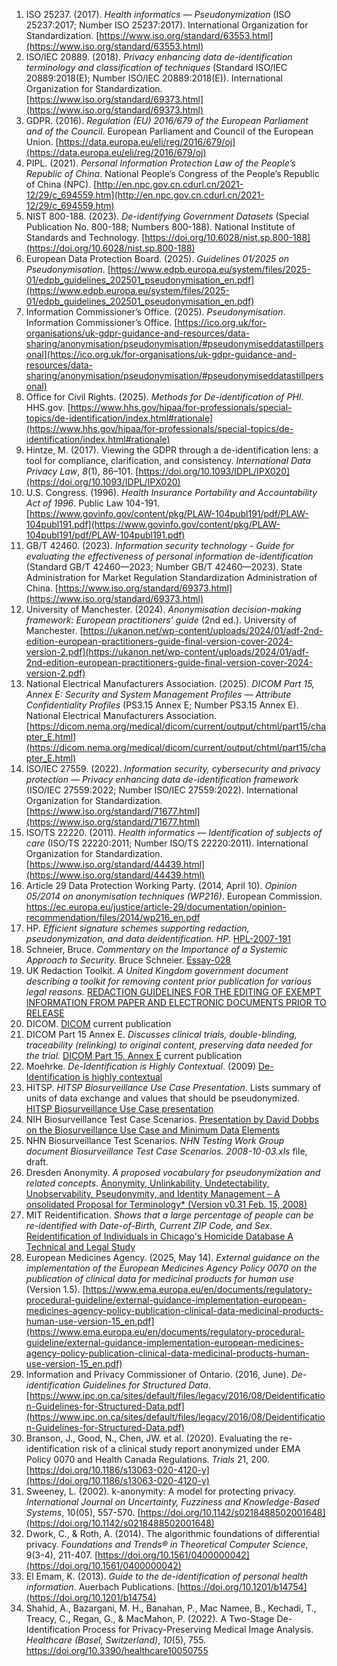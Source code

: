 <!-- Note leveraging markdown auto-numbering. Thus we can rearrange these without worrying about the numbered list. -->
<!-- Note using html <a> to create anchors. Thus having compact and consistant anchors -->

1. <a name="ISO25237"></a>ISO 25237. (2017). *Health informatics — Pseudonymization* (ISO 25237:2017; Number ISO 25237:2017). International Organization for Standardization. [https://www.iso.org/standard/63553.html](https://www.iso.org/standard/63553.html)
1. <a name="ISO20889"></a>ISO/IEC 20889. (2018). *Privacy enhancing data de-identification terminology and classification of techniques* (Standard ISO/IEC 20889:2018(E); Number ISO/IEC 20889:2018(E)). International Organization for Standardization. [https://www.iso.org/standard/69373.html](https://www.iso.org/standard/69373.html)
1. <a name="GDPR2016a"></a>GDPR. (2016). *Regulation (EU) 2016/679 of the European Parliament and of the Council*. European Parliament and Council of the European Union. [https://data.europa.eu/eli/reg/2016/679/oj](https://data.europa.eu/eli/reg/2016/679/oj)
1. <a name="PIPL2021"></a>PIPL. (2021). *Personal Information Protection Law of the People’s Republic of China*. National People’s Congress of the People’s Republic of China (NPC). [http://en.npc.gov.cn.cdurl.cn/2021-12/29/c_694559.htm](http://en.npc.gov.cn.cdurl.cn/2021-12/29/c_694559.htm)
1. <a name="NIST_SP_800-188_2023"></a>NIST 800-188. (2023). *De-identifying Government Datasets* (Special Publication No. 800-188; Numbers 800-188). National Institute of Standards and Technology. [https://doi.org/10.6028/nist.sp.800-188](https://doi.org/10.6028/nist.sp.800-188)
1. <a name="edpb2025"></a>European Data Protection Board. (2025). *Guidelines 01/2025 on Pseudonymisation*. [https://www.edpb.europa.eu/system/files/2025-01/edpb_guidelines_202501_pseudonymisation_en.pdf](https://www.edpb.europa.eu/system/files/2025-01/edpb_guidelines_202501_pseudonymisation_en.pdf)
1. <a name="ICO2025"></a>Information Commissioner’s Office. (2025). *Pseudonymisation*. Information Commissioner’s Office. [https://ico.org.uk/for-organisations/uk-gdpr-guidance-and-resources/data-sharing/anonymisation/pseudonymisation/#pseudonymiseddatastillpersonal](https://ico.org.uk/for-organisations/uk-gdpr-guidance-and-resources/data-sharing/anonymisation/pseudonymisation/#pseudonymiseddatastillpersonal)
1. <a name="ocr2025"></a>Office for Civil Rights. (2025). *Methods for De-identification of PHI*. HHS.gov. [https://www.hhs.gov/hipaa/for-professionals/special-topics/de-identification/index.html#rationale](https://www.hhs.gov/hipaa/for-professionals/special-topics/de-identification/index.html#rationale)
1. <a name="Hintze_2017"></a>Hintze, M. (2017). Viewing the GDPR through a de-identification lens: a tool for compliance, clarification, and consistency. *International Data Privacy Law*, *8*(1), 86–101. [https://doi.org/10.1093/IDPL/IPX020](https://doi.org/10.1093/IDPL/IPX020)
1. <a name="HIPAA1996"></a>U.S. Congress. (1996). *Health Insurance Portability and Accountability Act of 1996*. Public Law 104-191. [https://www.govinfo.gov/content/pkg/PLAW-104publ191/pdf/PLAW-104publ191.pdf](https://www.govinfo.gov/content/pkg/PLAW-104publ191/pdf/PLAW-104publ191.pdf)
1. <a name="GB/T_42460_2023"></a>GB/T 42460. (2023). *Information security technology - Guide for evaluating the effectiveness of personal information de-identification* (Standard GB/T 42460—2023; Number GB/T 42460—2023). State Administration for Market Regulation Standardization Administration of China. [https://www.iso.org/standard/69373.html](https://www.iso.org/standard/69373.html)
1. <a name="UKAN2024"></a>University of Manchester. (2024). *Anonymisation decision-making framework: European practitioners’ guide* (2nd ed.). University of Manchester. [https://ukanon.net/wp-content/uploads/2024/01/adf-2nd-edition-european-practitioners-guide-final-version-cover-2024-version-2.pdf](https://ukanon.net/wp-content/uploads/2024/01/adf-2nd-edition-european-practitioners-guide-final-version-cover-2024-version-2.pdf)
1. <a name="DICOMPart15AnnexE"></a>National Electrical Manufacturers Association. (2025). *DICOM Part 15, Annex E: Security and System Management Profiles — Attribute Confidentiality Profiles* (PS3.15 Annex E; Number PS3.15 Annex E). National Electrical Manufacturers Association. [https://dicom.nema.org/medical/dicom/current/output/chtml/part15/chapter_E.html](https://dicom.nema.org/medical/dicom/current/output/chtml/part15/chapter_E.html)
1. <a name="ISOIEC27559"></a>ISO/IEC 27559. (2022). *Information security, cybersecurity and privacy protection — Privacy enhancing data de-identification framework* (ISO/IEC 27559:2022; Number ISO/IEC 27559:2022). International Organization for Standardization. [https://www.iso.org/standard/71677.html](https://www.iso.org/standard/71677.html)
1. <a name="ISO22220"></a>ISO/TS 22220. (2011). *Health informatics — Identification of subjects of care* (ISO/TS 22220:2011; Number ISO/TS 22220:2011). International Organization for Standardization. [https://www.iso.org/standard/44439.html](https://www.iso.org/standard/44439.html)
1. <a name="Article29WP2014"></a>Article 29 Data Protection Working Party. (2014, April 10). *Opinion 05/2014 on anonymisation techniques (WP216)*. European Commission. https://ec.europa.eu/justice/article-29/documentation/opinion-recommendation/files/2014/wp216_en.pdf
1. <a name="HPL-2007-191"></a>HP. *Efficient signature schemes supporting redaction, pseudonymization, and data deidentification.* *HP.* [HPL-2007-191](http://hpl.hp.com/techreports/2007/HPL-2007-191.pdf)
1. <a name="Schneier-Essay-028"></a>Schneier, Bruce. *Commentary on the Importance of a Systemic Approach to Security.* Bruce Schneier. [Essay-028](http://www.schneier.com/essay-028.html)
1. <a name="UK_REDACTION"></a>UK Redaction Toolkit. *A United Kingdom government document describing a toolkit for removing content prior publication for various legal reasons.* [REDACTION GUIDELINES FOR THE EDITING OF EXEMPT INFORMATION FROM PAPER AND ELECTRONIC DOCUMENTS PRIOR TO RELEASE](http://www.nationalarchives.gov.uk/documents/information-management/redaction_toolkit.pdf)
1. <a name="DICOM"></a>DICOM. [DICOM](https://www.dicomstandard.org/current) current publication
1. <a name="DICOM-part-15-annex-e"></a>DICOM Part 15 Annex E. *Discusses clinical trials, double-blinding, traceability (relinking) to original content, preserving data needed for the trial.* [DICOM Part 15, Annex E](https://dicom.nema.org/medical/dicom/current/output/chtml/part15/chapter_E.html) current publication
1. <a name="MOEHRKE_CONTEXT"></a>Moehrke. *De-Identification is Highly Contextual*. (2009) [De-Identification is highly contextual](http://healthcaresecprivacy.blogspot.com/2009/10/de-identification-is-highly-contextual.html)
1. <a name="HITSP_BIO"></a>HITSP. *HITSP Biosurveillance Use Case Presentation*. Lists summary of units of data exchange and values that should be pseudonymized. [HITSP Biosurveillance Use Case presentation](http://hitsp.wikispaces.com/Biosurveillance+Use+Case)
1. <a name="NIH_DOBBS"></a>NIH Biosurveillance Test Case Scenarios. [Presentation by David Dobbs on the Biosurveillance Use Case and Minimum Data Elements](http://www.ncbi.nlm.nih.gov/pmc/articles/PMC2995626/)
1. <a name="NIH_BIO"></a>NHN Biosurveillance Test Scenarios. *NHN Testing Work Group document *Biosurveillance Test Case Scenarios*. 2008-10-03.xls* file, draft. 
1. <a name="DRESDEN_ANONYMITY"></a>Dresden Anonymity. *A proposed vocabulary for pseudonymization and related concepts*. [Anonymity, Unlinkability, Undetectability, Unobservability, Pseudonymity, and Identity Management – A onsolidated Proposal for Terminology* (Version v0.31 Feb. 15, 2008)](http://dud.inf.tu-dresden.de/literatur/Anon_Terminology_v0.31.pdf)
1. <a name="MIT_REID"></a>MIT Reidentification. *Shows that a large percentage of people can be re-identified with Date-of-Birth, Current ZIP Code, and Sex*. [Reidentification of Individuals in Chicago's Homicide Database A Technical and Legal Study](http://web.mit.edu/sem083/www/assignments/reidentification.html#_Toc354562093)
1. <a name="EMA_POLICY_0070"></a>European Medicines Agency. (2025, May 14). *External guidance on the implementation of the European Medicines Agency Policy 0070 on the publication of clinical data for medicinal products for human use* (Version 1.5). [https://www.ema.europa.eu/en/documents/regulatory-procedural-guideline/external-guidance-implementation-european-medicines-agency-policy-publication-clinical-data-medicinal-products-human-use-version-15_en.pdf](https://www.ema.europa.eu/en/documents/regulatory-procedural-guideline/external-guidance-implementation-european-medicines-agency-policy-publication-clinical-data-medicinal-products-human-use-version-15_en.pdf)
1. <a name="IPC_ONTARIO"></a>Information and Privacy Commissioner of Ontario. (2016, June). *De-identification Guidelines for Structured Data*. [https://www.ipc.on.ca/sites/default/files/legacy/2016/08/Deidentification-Guidelines-for-Structured-Data.pdf](https://www.ipc.on.ca/sites/default/files/legacy/2016/08/Deidentification-Guidelines-for-Structured-Data.pdf)
1. <a name="TRIALS_JOURNAL_2020"></a>Branson, J., Good, N., Chen, JW. et al. (2020). Evaluating the re-identification risk of a clinical study report anonymized under EMA Policy 0070 and Health Canada Regulations. *Trials* 21, 200. [https://doi.org/10.1186/s13063-020-4120-y](https://doi.org/10.1186/s13063-020-4120-y)
1. <a name="SWEENEY_K_ANON"></a>Sweeney, L. (2002). k-anonymity: A model for protecting privacy. *International Journal on Uncertainty, Fuzziness and Knowledge-Based Systems*, 10(05), 557-570. [https://doi.org/10.1142/s0218488502001648](https://doi.org/10.1142/s0218488502001648)
1. <a name="DWORK_ROTH_DP_BOOK"></a>Dwork, C., & Roth, A. (2014). The algorithmic foundations of differential privacy. *Foundations and Trends® in Theoretical Computer Science*, 9(3-4), 211-407. [https://doi.org/10.1561/0400000042](https://doi.org/10.1561/0400000042)
1. <a name="EL_EMAM_GUIDE"></a>El Emam, K. (2013). *Guide to the de-identification of personal health information*. Auerbach Publications. [https://doi.org/10.1201/b14754](https://doi.org/10.1201/b14754)
1. <a name="Shahid_2022"></a>Shahid, A., Bazargani, M. H., Banahan, P., Mac Namee, B., Kechadi, T., Treacy, C., Regan, G., & MacMahon, P. (2022). A Two-Stage De-Identification Process for Privacy-Preserving Medical Image Analysis. *Healthcare (Basel, Switzerland)*, *10*(5), 755. https://doi.org/10.3390/healthcare10050755
